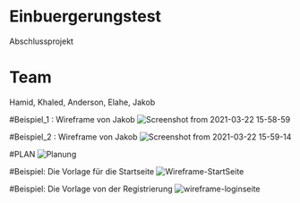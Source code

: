 # Einbuergerungstest
Abschlussprojekt

# Team

Hamid, Khaled, Anderson, Elahe, Jakob

#Beispiel_1 : Wireframe von Jakob
![Screenshot from 2021-03-22 15-58-59](https://user-images.githubusercontent.com/65950252/112237215-801c4a80-8c42-11eb-884d-9213578229ba.png)


#Beispiel_2 : Wireframe von Jakob
![Screenshot from 2021-03-22 15-59-14](https://user-images.githubusercontent.com/65950252/112237601-4ac42c80-8c43-11eb-865e-552c4e5db9a5.png)

#PLAN
![Planung](https://user-images.githubusercontent.com/65950252/112838376-4a8dbc00-909d-11eb-8951-f87a8ead9f96.jpg)

#Beispiel: Die Vorlage für die Startseite 
![Wireframe-StartSeite](https://user-images.githubusercontent.com/66359480/112990241-1cc07a00-9166-11eb-9f61-60a7b891cfb9.png)

#Beispiel: Die Vorlage von der Registrierung 
![wireframe-loginseite](https://user-images.githubusercontent.com/66359480/112990398-4f6a7280-9166-11eb-8d40-a4b93e5893fa.png)

